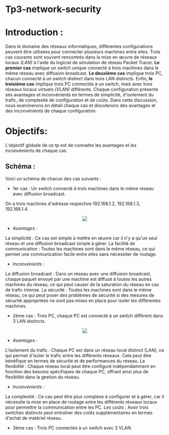 # Tp3-network-security

# Introduction : 

Dans le domaine des réseaux informatiques, différentes configurations peuvent être utilisées pour connecter plusieurs machines entre elles. Trois cas courants sont souvent rencontrés dans la mise en œuvre de réseaux locaux *(LAN)* à l'aide du logiciel de simulation de réseau Packet Tracer. **Le premier cas** implique un switch unique connecté à trois machines dans le même réseau avec diffusion broadcast. **Le deuxième cas** implique trois PC, chacun connecté à un switch distinct dans trois LAN distincts. Enfin, **le troisième cas** implique trois PC connectés à un switch, mais avec trois réseaux locaux virtuels *(VLAN)* différents. Chaque configuration présente ses avantages et inconvénients en termes de simplicité, d'isolement du trafic, de complexité de configuration et de coûts. Dans cette discussion, nous examinerons en détail chaque cas et discuterons des avantages et des inconvénients de chaque configuration.

# Objectifs:

L'objectif globale de ce tp est de connaitre les avantages et les inconvénients de chaque cas.

## Schéma :

Voici un schéma de chacun des cas suivants :

 - 1er cas : Un switch connecté à trois machines dans le même réseau avec diffusion broadcast.
 
 On a trois machines d'adresse respective 192.168.1.2, 192.168.1.3, 192.168.1.4.
 
 <p align="center">
  <img src="https://user-images.githubusercontent.com/73228919/232815044-bcfbb235-f134-47b2-8846-2257345ef44c.png">
</p>

- *Avantages :*

La simplicité : Ce cas est simple à mettre en œuvre car il n'y a qu'un seul réseau et une diffusion broadcast simple à gérer.
La facilité de communication : Toutes les machines sont dans le même réseau, ce qui permet une communication facile entre elles sans nécessiter de routage.

- *Inconvénients :*

La diffusion broadcast : Dans un réseau avec une diffusion broadcast, chaque paquet envoyé par une machine est diffusé à toutes les autres machines du réseau, ce qui peut causer de la saturation du réseau en cas de trafic intense.
La sécurité : Toutes les machines sont dans le même réseau, ce qui peut poser des problèmes de sécurité si des mesures de sécurité appropriées ne sont pas mises en place pour isoler les différentes machines.


- 2ème cas : Trois PC, chaque PC est connecté à un switch différent dans 3 LAN distincts.

 <p align="center">
  <img src="https://user-images.githubusercontent.com/73228919/232822562-378dffff-d765-45df-ac02-8220cf3fddac.png">
</p>

- *Avantages :*

L'isolement du trafic : Chaque PC est dans un réseau local distinct (LAN), ce qui permet d'isoler le trafic entre les différents réseaux. Cela peut être bénéfique en termes de sécurité et de performances du réseau.
La flexibilité : Chaque réseau local peut être configuré indépendamment en fonction des besoins spécifiques de chaque PC, offrant ainsi plus de flexibilité dans la gestion du réseau.

- *Inconvénients :*

La complexité : Ce cas peut être plus complexe à configurer et à gérer, car il nécessite la mise en place de routage entre les différents réseaux locaux pour permettre la communication entre les PC.
Les coûts : Avoir trois switches distincts peut entraîner des coûts supplémentaires en termes d'achat de matériel réseau.

- 3ème cas : Trois PC connectés à un switch avec 3 VLAN.





